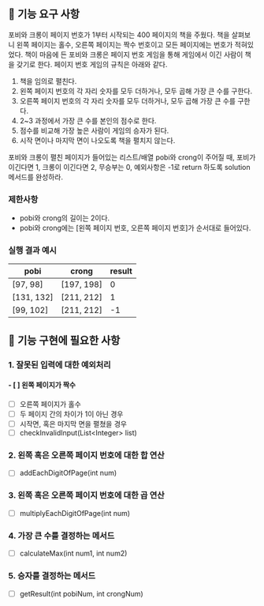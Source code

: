 ## 🚀 기능 요구 사항

포비와 크롱이 페이지 번호가 1부터 시작되는 400 페이지의 책을 주웠다. 책을 살펴보니 왼쪽 페이지는 홀수, 오른쪽 페이지는 짝수 번호이고 모든 페이지에는 번호가 적혀있었다. 책이 마음에 든 포비와 크롱은 페이지 번호 게임을 통해 게임에서 이긴 사람이 책을 갖기로 한다. 페이지 번호 게임의 규칙은 아래와 같다.

1. 책을 임의로 펼친다.
2. 왼쪽 페이지 번호의 각 자리 숫자를 모두 더하거나, 모두 곱해 가장 큰 수를 구한다.
3. 오른쪽 페이지 번호의 각 자리 숫자를 모두 더하거나, 모두 곱해 가장 큰 수를 구한다.
4. 2~3 과정에서 가장 큰 수를 본인의 점수로 한다.
5. 점수를 비교해 가장 높은 사람이 게임의 승자가 된다.
6. 시작 면이나 마지막 면이 나오도록 책을 펼치지 않는다.

포비와 크롱이 펼친 페이지가 들어있는 리스트/배열 pobi와 crong이 주어질 때, 포비가 이긴다면 1, 크롱이 이긴다면 2, 무승부는 0, 예외사항은 -1로 return 하도록 solution 메서드를 완성하라.

### 제한사항

- pobi와 crong의 길이는 2이다.
- pobi와 crong에는 [왼쪽 페이지 번호, 오른쪽 페이지 번호]가 순서대로 들어있다.

### 실행 결과 예시

| pobi | crong | result |
| --- | --- | --- |
| [97, 98] | [197, 198] | 0 |
| [131, 132] | [211, 212] | 1 |
| [99, 102] | [211, 212] | -1 |

## 🚀 기능 구현에 필요한 사항

### 1. 잘못된 입력에 대한 예외처리
#### - [ ]  왼쪽 페이지가 짝수
- [ ] 오른쪽 페이지가 홀수
- [ ] 두 페이지 간의 차이가 1이 아닌 경우
- [ ] 시작면, 혹은 마지막 면을 펼쳤을 경우
- [ ] checkInvalidInput(List\<Integer\> list)
### 2. 왼쪽 혹은 오른쪽 페이지 번호에 대한 합 연산
- [ ] addEachDigitOfPage(int num)
### 3. 왼쪽 혹은 오른쪽 페이지 번호에 대한 곱 연산
- [ ] multiplyEachDigitOfPage(int num)
### 4. 가장 큰 수를 결정하는 메서드
- [ ] calculateMax(int num1, int num2)
### 5. 승자를 결정하는 메서드
- [ ] getResult(int pobiNum, int crongNum)

